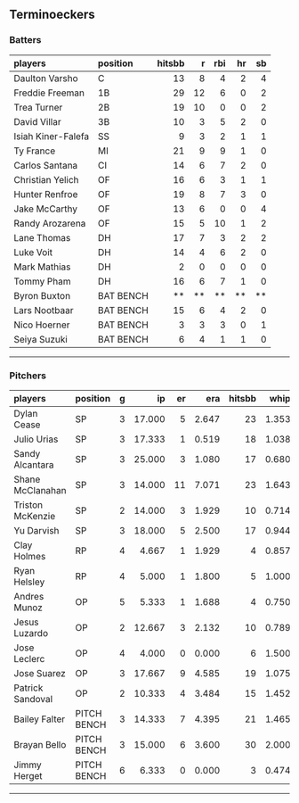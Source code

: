 ## Terminoeckers

### Batters

 
|players            |position  | hitsbb|  r| rbi| hr| sb| 
|:------------------|:---------|------:|--:|---:|--:|--:| 
|Daulton Varsho     |C         |     13|  8|   4|  2|  4| 
|Freddie Freeman    |1B        |     29| 12|   6|  0|  2| 
|Trea Turner        |2B        |     19| 10|   0|  0|  2| 
|David Villar       |3B        |     10|  3|   5|  2|  0| 
|Isiah Kiner-Falefa |SS        |      9|  3|   2|  1|  1| 
|Ty France          |MI        |     21|  9|   9|  1|  0| 
|Carlos Santana     |CI        |     14|  6|   7|  2|  0| 
|Christian Yelich   |OF        |     16|  6|   3|  1|  1| 
|Hunter Renfroe     |OF        |     19|  8|   7|  3|  0| 
|Jake McCarthy      |OF        |     13|  6|   0|  0|  4| 
|Randy Arozarena    |OF        |     15|  5|  10|  1|  2| 
|Lane Thomas        |DH        |     17|  7|   3|  2|  2| 
|Luke Voit          |DH        |     14|  4|   6|  2|  0| 
|Mark Mathias       |DH        |      2|  0|   0|  0|  0| 
|Tommy Pham         |DH        |     16|  6|   7|  1|  0| 
|Byron Buxton       |BAT BENCH |     **| **|  **| **| **| 
|Lars Nootbaar      |BAT BENCH |     15|  6|   4|  2|  0| 
|Nico Hoerner       |BAT BENCH |      3|  3|   3|  0|  1| 
|Seiya Suzuki       |BAT BENCH |      6|  4|   1|  1|  0| 


* * *

### Pitchers

 
|players          |position    |  g|     ip| er|   era| hitsbb|  whip| so|  w| sv| 
|:----------------|:-----------|--:|------:|--:|-----:|------:|-----:|--:|--:|--:| 
|Dylan Cease      |SP          |  3| 17.000|  5| 2.647|     23| 1.353| 13|  0|  0| 
|Julio Urias      |SP          |  3| 17.333|  1| 0.519|     18| 1.038| 18|  1|  0| 
|Sandy Alcantara  |SP          |  3| 25.000|  3| 1.080|     17| 0.680| 26|  2|  0| 
|Shane McClanahan |SP          |  3| 14.000| 11| 7.071|     23| 1.643|  7|  0|  0| 
|Triston McKenzie |SP          |  2| 14.000|  3| 1.929|     10| 0.714| 19|  1|  0| 
|Yu Darvish       |SP          |  3| 18.000|  5| 2.500|     17| 0.944| 22|  2|  0| 
|Clay Holmes      |RP          |  4|  4.667|  1| 1.929|      4| 0.857|  3|  1|  0| 
|Ryan Helsley     |RP          |  4|  5.000|  1| 1.800|      5| 1.000|  7|  0|  1| 
|Andres Munoz     |OP          |  5|  5.333|  1| 1.688|      4| 0.750|  4|  0|  1| 
|Jesus Luzardo    |OP          |  2| 12.667|  3| 2.132|     10| 0.789| 17|  0|  0| 
|Jose Leclerc     |OP          |  4|  4.000|  0| 0.000|      6| 1.500|  7|  0|  1| 
|Jose Suarez      |OP          |  3| 17.667|  9| 4.585|     19| 1.075| 16|  2|  0| 
|Patrick Sandoval |OP          |  2| 10.333|  4| 3.484|     15| 1.452| 11|  1|  0| 
|Bailey Falter    |PITCH BENCH |  3| 14.333|  7| 4.395|     21| 1.465| 15|  1|  0| 
|Brayan Bello     |PITCH BENCH |  3| 15.000|  6| 3.600|     30| 2.000| 13|  1|  0| 
|Jimmy Herget     |PITCH BENCH |  6|  6.333|  0| 0.000|      3| 0.474|  5|  0|  4| 


* * *


